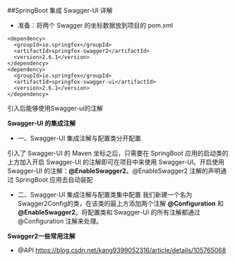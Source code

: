 ##SpringBoot 集成 Swagger-UI 详解
- 准备：将两个 Swagger 的坐标数据放到项目的 pom.xml
```
<dependency>
  <groupId>io.springfox</groupId>
  <artifactId>springfox-swagger2</artifactId>
  <version>2.6.1</version>
</dependency>
<dependency>
  <groupId>io.springfox</groupId>
  <artifactId>springfox-swagger-ui</artifactId>
  <version>2.6.1</version>
</dependency>
```
引入后能够使用Swagger-ui的注解

**Swagger-UI 的集成注解**
- 一、Swagger-UI 集成注解与配置类分开配置

引入了 Swagger-UI 的 Maven 坐标之后，只需要在 SpringBoot 应用的启动类的上方加入开启 Swagger-UI 的注解即可在项目中来使用 Swagger-UI。开启使用 Swagger-UI 的注解：**@EnableSwagger2**。@EnableSwagger2 注解的声明通过 SpringBoot 应用去自动装配
- 二、Swagger-UI 集成注解与配置类集中配置
我们新建一个名为 Swagger2Config的类，在该类的最上方添加两个注解 **@Configuration** 和 **@EnableSwagger2**。将配置类和 Swagger-UI 的所有注解都通过 @Configuration 注解来处理。


**Swagger2一些常用注解**
- @API
https://blog.csdn.net/kang9399052316/article/details/105765068
